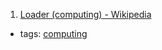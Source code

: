 1. [Loader (computing) - Wikipedia](https://en.wikipedia.org/wiki/Loader_(computing))
  * tags: [computing](tags/computing.md)
